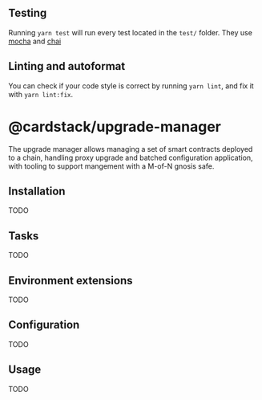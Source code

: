 ## Testing

Running `yarn test` will run every test located in the `test/` folder. They
use [mocha](https://mochajs.org) and [chai](https://www.chaijs.com/)

## Linting and autoformat

You can check if your code style is correct by running `yarn lint`, and fix
it with `yarn lint:fix`.

# @cardstack/upgrade-manager

The upgrade manager allows managing a set of smart contracts deployed to a
chain, handling proxy upgrade and batched configuration application, with
tooling to support mangement with a M-of-N gnosis safe.

## Installation
TODO
<!-- 
<_A step-by-step guide on how to install the plugin_>

```bash
npm install <your npm package name> [list of peer dependencies]
```

Import the plugin in your `hardhat.config.js`:

```js
require("<your plugin npm package name>");
```

Or if you are using TypeScript, in your `hardhat.config.ts`:

```ts
import "<your plugin npm package name>";
```
 -->

## Tasks

TODO

<!-- <_A description of each task added by this plugin. If it just overrides internal 
tasks, this may not be needed_>

This plugin creates no additional tasks.

<_or_>

This plugin adds the _example_ task to Hardhat:
```
output of `npx hardhat help example`
```
 -->
## Environment extensions

TODO

<!-- <_A description of each extension to the Hardhat Runtime Environment_>

This plugin extends the Hardhat Runtime Environment by adding an `example` field
whose type is `ExampleHardhatRuntimeEnvironmentField`.
 -->
## Configuration

TODO

<!-- <_A description of each extension to the HardhatConfig or to its fields_>

This plugin extends the `HardhatUserConfig`'s `ProjectPathsUserConfig` object with an optional
`newPath` field.

This is an example of how to set it:

```js
module.exports = {
  paths: {
    newPath: "new-path"
  }
};
```
 -->
## Usage

TODO

<!-- <_A description of how to use this plugin. How to use the tasks if there are any, etc._>

There are no additional steps you need to take for this plugin to work.

Install it and access ethers through the Hardhat Runtime Environment anywhere
you need it (tasks, scripts, tests, etc).
 -->